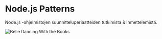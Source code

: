 # Node.js Patterns

Node.js -ohjelmistojen suunnitteluperiaatteiden tutkimista & ihmettelemistä.

![Belle Dancing With the Books](https://i.imgur.com/J2hj6O8.png)
